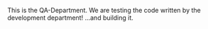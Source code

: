 This is the QA-Department. We are testing the code written by the development department!
...and building it.
